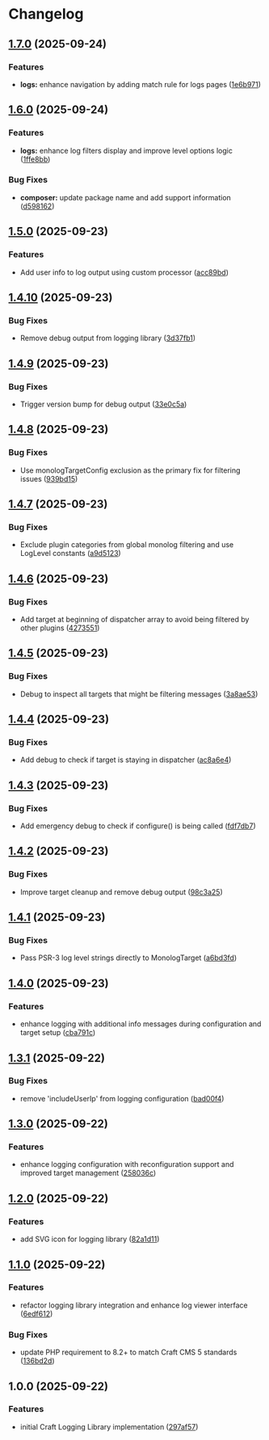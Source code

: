 # Changelog

## [1.7.0](https://github.com/LindemannRock/craft-logging-library/compare/v1.6.0...v1.7.0) (2025-09-24)


### Features

* **logs:** enhance navigation by adding match rule for logs pages ([1e6b971](https://github.com/LindemannRock/craft-logging-library/commit/1e6b9710a5f4bc76a775bfa8e9154a87e3076606))

## [1.6.0](https://github.com/LindemannRock/craft-logging-library/compare/v1.5.0...v1.6.0) (2025-09-24)


### Features

* **logs:** enhance log filters display and improve level options logic ([1ffe8bb](https://github.com/LindemannRock/craft-logging-library/commit/1ffe8bb5051ef3303a0b2cd05beda02cd3348b08))


### Bug Fixes

* **composer:** update package name and add support information ([d598162](https://github.com/LindemannRock/craft-logging-library/commit/d5981624611483299a2984f67e950b5fce2c7723))

## [1.5.0](https://github.com/LindemannRock/craft-logging-library/compare/v1.4.10...v1.5.0) (2025-09-23)


### Features

* Add user info to log output using custom processor ([acc89bd](https://github.com/LindemannRock/craft-logging-library/commit/acc89bdd22cc03db487594faaecc2b12e2e715ff))

## [1.4.10](https://github.com/LindemannRock/craft-logging-library/compare/v1.4.9...v1.4.10) (2025-09-23)


### Bug Fixes

* Remove debug output from logging library ([3d37fb1](https://github.com/LindemannRock/craft-logging-library/commit/3d37fb1d36bef31928e33d4e4e8c68c606327e11))

## [1.4.9](https://github.com/LindemannRock/craft-logging-library/compare/v1.4.8...v1.4.9) (2025-09-23)


### Bug Fixes

* Trigger version bump for debug output ([33e0c5a](https://github.com/LindemannRock/craft-logging-library/commit/33e0c5a3f1da299d0604bdbdfab61bc6121d76f6))

## [1.4.8](https://github.com/LindemannRock/craft-logging-library/compare/v1.4.7...v1.4.8) (2025-09-23)


### Bug Fixes

* Use monologTargetConfig exclusion as the primary fix for filtering issues ([939bd15](https://github.com/LindemannRock/craft-logging-library/commit/939bd153f8c20c6a84ce73dfb73132013f9cdd7e))

## [1.4.7](https://github.com/LindemannRock/craft-logging-library/compare/v1.4.6...v1.4.7) (2025-09-23)


### Bug Fixes

* Exclude plugin categories from global monolog filtering and use LogLevel constants ([a9d5123](https://github.com/LindemannRock/craft-logging-library/commit/a9d51234a729a049978187d462aab62013dc74ca))

## [1.4.6](https://github.com/LindemannRock/craft-logging-library/compare/v1.4.5...v1.4.6) (2025-09-23)


### Bug Fixes

* Add target at beginning of dispatcher array to avoid being filtered by other plugins ([4273551](https://github.com/LindemannRock/craft-logging-library/commit/4273551a54a6d491b10722af84f78ededa8f750f))

## [1.4.5](https://github.com/LindemannRock/craft-logging-library/compare/v1.4.4...v1.4.5) (2025-09-23)


### Bug Fixes

* Debug to inspect all targets that might be filtering messages ([3a8ae53](https://github.com/LindemannRock/craft-logging-library/commit/3a8ae530b9735fcdc8bab122e2e48506ab415ba9))

## [1.4.4](https://github.com/LindemannRock/craft-logging-library/compare/v1.4.3...v1.4.4) (2025-09-23)


### Bug Fixes

* Add debug to check if target is staying in dispatcher ([ac8a6e4](https://github.com/LindemannRock/craft-logging-library/commit/ac8a6e40fe7b50f3b5cc109c8de872a220811804))

## [1.4.3](https://github.com/LindemannRock/craft-logging-library/compare/v1.4.2...v1.4.3) (2025-09-23)


### Bug Fixes

* Add emergency debug to check if configure() is being called ([fdf7db7](https://github.com/LindemannRock/craft-logging-library/commit/fdf7db76cbd89ec7069561fc04309059b7d62f70))

## [1.4.2](https://github.com/LindemannRock/craft-logging-library/compare/v1.4.1...v1.4.2) (2025-09-23)


### Bug Fixes

* Improve target cleanup and remove debug output ([98c3a25](https://github.com/LindemannRock/craft-logging-library/commit/98c3a2517b34ebb65a3d2a2bc6543dc890df3575))

## [1.4.1](https://github.com/LindemannRock/craft-logging-library/compare/v1.4.0...v1.4.1) (2025-09-23)


### Bug Fixes

* Pass PSR-3 log level strings directly to MonologTarget ([a6bd3fd](https://github.com/LindemannRock/craft-logging-library/commit/a6bd3fdea5237dc6ea310a267ae86bca06cb0029))

## [1.4.0](https://github.com/LindemannRock/craft-logging-library/compare/v1.3.1...v1.4.0) (2025-09-23)


### Features

* enhance logging with additional info messages during configuration and target setup ([cba791c](https://github.com/LindemannRock/craft-logging-library/commit/cba791cf643e0648d66662591be1a571a3790890))

## [1.3.1](https://github.com/LindemannRock/craft-logging-library/compare/v1.3.0...v1.3.1) (2025-09-22)


### Bug Fixes

* remove 'includeUserIp' from logging configuration ([bad00f4](https://github.com/LindemannRock/craft-logging-library/commit/bad00f49febc7b30960290f4df0a2e59b72466a9))

## [1.3.0](https://github.com/LindemannRock/craft-logging-library/compare/v1.2.0...v1.3.0) (2025-09-22)


### Features

* enhance logging configuration with reconfiguration support and improved target management ([258036c](https://github.com/LindemannRock/craft-logging-library/commit/258036cc4c6f25484656474fa3763de9492cee25))

## [1.2.0](https://github.com/LindemannRock/craft-logging-library/compare/v1.1.0...v1.2.0) (2025-09-22)


### Features

* add SVG icon for logging library ([82a1d11](https://github.com/LindemannRock/craft-logging-library/commit/82a1d118f86cf4bf503272dca2cdc24221ee3ea8))

## [1.1.0](https://github.com/LindemannRock/craft-logging-library/compare/v1.0.0...v1.1.0) (2025-09-22)


### Features

* refactor logging library integration and enhance log viewer interface ([6edf612](https://github.com/LindemannRock/craft-logging-library/commit/6edf6120a9d74fa33c9ffcb4ffa813d0e50226c1))


### Bug Fixes

* update PHP requirement to 8.2+ to match Craft CMS 5 standards ([136bd2d](https://github.com/LindemannRock/craft-logging-library/commit/136bd2d94a44ae3e173be1c4649a8d12ec1b929e))

## 1.0.0 (2025-09-22)


### Features

* initial Craft Logging Library implementation ([297af57](https://github.com/LindemannRock/craft-logging-library/commit/297af572a5326607724b9125805145f06be7f0dd))
